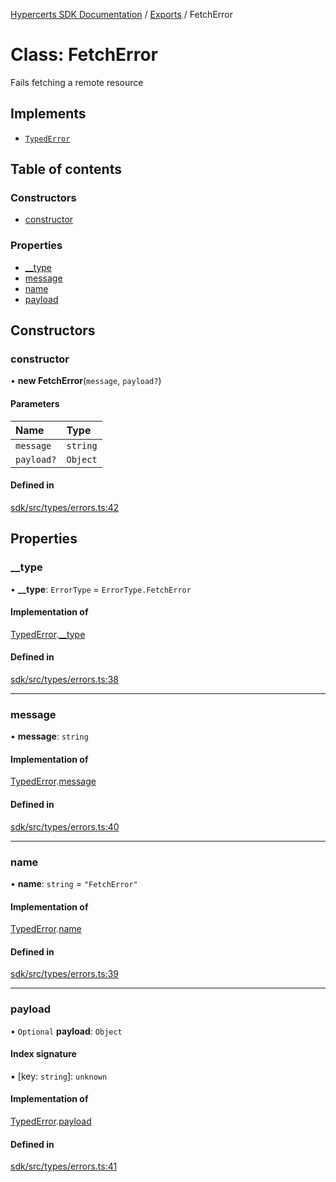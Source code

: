 [Hypercerts SDK Documentation](../README.md) / [Exports](../modules.md) / FetchError

# Class: FetchError

Fails fetching a remote resource

## Implements

- [`TypedError`](../interfaces/TypedError.md)

## Table of contents

### Constructors

- [constructor](FetchError.md#constructor)

### Properties

- [\_\_type](FetchError.md#__type)
- [message](FetchError.md#message)
- [name](FetchError.md#name)
- [payload](FetchError.md#payload)

## Constructors

### constructor

• **new FetchError**(`message`, `payload?`)

#### Parameters

| Name       | Type     |
| :--------- | :------- |
| `message`  | `string` |
| `payload?` | `Object` |

#### Defined in

[sdk/src/types/errors.ts:42](https://github.com/Network-Goods/hypercerts/blob/e1b6279/sdk/src/types/errors.ts#L42)

## Properties

### \_\_type

• **\_\_type**: `ErrorType` = `ErrorType.FetchError`

#### Implementation of

[TypedError](../interfaces/TypedError.md).[\_\_type](../interfaces/TypedError.md#__type)

#### Defined in

[sdk/src/types/errors.ts:38](https://github.com/Network-Goods/hypercerts/blob/e1b6279/sdk/src/types/errors.ts#L38)

---

### message

• **message**: `string`

#### Implementation of

[TypedError](../interfaces/TypedError.md).[message](../interfaces/TypedError.md#message)

#### Defined in

[sdk/src/types/errors.ts:40](https://github.com/Network-Goods/hypercerts/blob/e1b6279/sdk/src/types/errors.ts#L40)

---

### name

• **name**: `string` = `"FetchError"`

#### Implementation of

[TypedError](../interfaces/TypedError.md).[name](../interfaces/TypedError.md#name)

#### Defined in

[sdk/src/types/errors.ts:39](https://github.com/Network-Goods/hypercerts/blob/e1b6279/sdk/src/types/errors.ts#L39)

---

### payload

• `Optional` **payload**: `Object`

#### Index signature

▪ [key: `string`]: `unknown`

#### Implementation of

[TypedError](../interfaces/TypedError.md).[payload](../interfaces/TypedError.md#payload)

#### Defined in

[sdk/src/types/errors.ts:41](https://github.com/Network-Goods/hypercerts/blob/e1b6279/sdk/src/types/errors.ts#L41)
